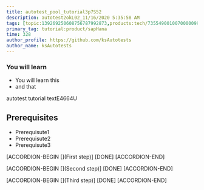 ```yaml
---
title: autotest_pool_tutorial3p7S52
description: autotest2okL02_11/16/2020 5:35:58 AM
tags: [topic:139269250608756787992873,products:tech/73554900100700000996,tutorial:experience/advanced]
primary_tag: tutorial:product/sapHana
time: 328
author_profile: https://github.com/ksAutotests
author_name: ksAutotests
---
```

### You will learn
- You will learn this
- and that

autotest tutorial textE4664U

## Prerequisites
- Prerequisute1
- Prerequisute2
- Prerequisute3

[ACCORDION-BEGIN [](First step)]
[DONE]
[ACCORDION-END]

[ACCORDION-BEGIN [](Second step)]
[DONE]
[ACCORDION-END]

[ACCORDION-BEGIN [](Third step)]
[DONE]
[ACCORDION-END]

